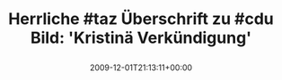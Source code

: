 ---
retweeted: false
source: <a href="http://twitter.com" rel="nofollow">Twitter Web Client</a>
entities:
  hashtags:
  - text: taz
    indices:
    - '10'
    - '14'
  - text: cdu
    indices:
    - '30'
    - '34'
  symbols: []
  user_mentions: []
  urls: []
display_text_range:
- '0'
- '64'
favorite_count: '0'
id_str: '6247073450'
truncated: false
retweet_count: '0'
id: '6247073450'
created_at: Tue Dec 01 21:13:11 +0000 2009
favorited: false
full_text: 'Herrliche #taz Überschrift zu #cdu Bild: ''Kristinä Verkündigung'''
lang: de
tags:
- taz
- cdu
- pesos/twitter
date: '2009-12-01T21:13:11+00:00'
src: https://twitter.com/bascht/status/6247073450
original_url: https://twitter.com/bascht/status/6247073450
type: twitter_tweet
text: 'Herrliche #taz Überschrift zu #cdu Bild: ''Kristinä Verkündigung'''
title: 'Herrliche #taz Überschrift zu #cdu Bild: ''Kristinä Verkündigung''

  '

---